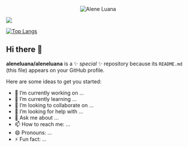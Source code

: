 <p align="center">
  <img src="https://komarev.com/ghpvc/?username=aleneluan&color=red&style=for-the-badge&label=VISUALIZAÇÕES+DESTE+PERFIL" alt="Alene Luana" />
</p>


<picture>
  <source
    srcset="https://github-readme-stats.vercel.app/api?username=aleneluana&show_icons=true&theme=dark"
    media="(prefers-color-scheme: dark)"
  />
  <source
    srcset="https://github-readme-stats.vercel.app/api?username=anuraghazra&show_icons=true"
    media="(prefers-color-scheme: light), (prefers-color-scheme: no-preference)"
  />
  <img src="https://github-readme-stats.vercel.app/api?username=aleneluana&show_icons=true" />
</picture>

[![Top Langs](https://github-readme-stats.vercel.app/api/top-langs/?username=aleneluana)](https://github.com/anuraghazra/github-readme-stats)

## Hi there 👋


**aleneluana/aleneluana** is a ✨ _special_ ✨ repository because its `README.md` (this file) appears on your GitHub profile.

Here are some ideas to get you started:

- 🔭 I’m currently working on ...
- 🌱 I’m currently learning ...
- 👯 I’m looking to collaborate on ...
- 🤔 I’m looking for help with ...
- 💬 Ask me about ...
- 📫 How to reach me: ...
- 😄 Pronouns: ...
- ⚡ Fun fact: ...

